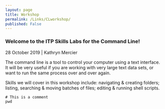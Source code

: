 ```yaml
---
layout: page
title: Workshop
permalink: /Links/CLworkshop/
published: False
---
```


### Welcome to the ITP Skills Labs for the Command Line!

28 October 2019 \| Kathryn Mercier

The command line is a tool to control your computer using a text interface. It will be 
very useful if you are working with very large text data sets, or want to run the same
process over and over again. 

Skills we will cover in this workshop include: navigating & creating folders; 
listing, searching & moving batches of files; editing & running shell scripts. 

```
# This is a comment
pwd
```

